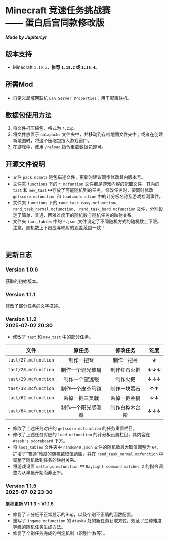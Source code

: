 # Minecraft 竞速任务挑战赛</br>—— 蛋白后宫同款修改版
***Made by JupiterLyr***

## 版本支持
+ Minecraft `1.19.x`，**推荐 `1.19.2` 或 `1.19.4`**。

## 所需Mod
+ 自定义局域网联机 `Lan Server Properties`：用于配置联机。

## 数据包使用方法
1. 将文件打压缩包，格式为 `*.zip`。
2. 将文件放置于 `datapacks` 文件夹中，并移动到存档地图文件夹中；或者在创建新地图时，将这个压缩包拖入游戏窗口。
3. 在游戏中，使用 `/reload` 指令重载数据包即可。

## 开源文件说明
+ 文件 `pack.mcmeta` 是包描述文件，更新时建议同步修改其内版本号。
+ 文件夹 `functions` 下的 `*.mcfuntion` 文件都是游戏内容的配置文件，其内的 `tast` 和 `new_tast` 中存放了可能随机到的任务。修改任务时，要同时修改 `getscore.mcfunction` 和 `load.mcfunction` 中的计分板名称及游戏检测事件。
+ 文件夹 `functions` 下的 `rand_task_easy.mcfunction`、 `rand_task_normal.mcfunction`、 `rand_task_hard.mcfunction` 文件，分别设定了简单、普通、困难难度下的随机数与随机任务的映射关系。
+ 文件夹 `loot_tables` 中的 `*.json` 文件设定了不同随机方式的随机数上下限。注意，随机数上下限应与映射的涵盖范围一致！
</br>

## 更新日志
### Version 1.0.6
获取的初始版本。
</br>

### Version 1.1.1
修改了部分任务的文字描述。
</br>

### Version 1.1.2</br>2025-07-02 20:30
+ 修改了 `tast` 和 `new_tast` 中的部分任务。

| 文件 | 原任务 | 修改任务 | 难度 |
| :---: | :---: | :---: | :---: |
| `tast/27.mcfunction` | 制作一把弩 | 制作一把弓 | **↓** |
| `tast/28.mcfunction` | 制作一个遮光玻璃 | 制作红石火把 | **↓↓↓** |
| `tast/29.mcfunction` | 制作一个望远镜 | 制作火把 | **↓↓↓** |
| `tast/38.mcfunction` | 制作一个皮革马铠 | 制作一块萤石 | **↑↑** |
| `tast/62.mcfunction` | 丢掉一把三叉戟 | 丢掉一把金稿 | **↓↓** |
| `tast/64.mcfunction` | 制作一个阳光感测器 | 制作白桦木台阶 | **↓↓↓** |

+ 修改了上述任务对应的 `getscore.mcfunction` 的任务重置栏目。
+ 修改了上述任务对应的 `load.mcfunction` 的计分板设置栏目，其内容在 `#task's scoreboard` 下方。
+ 将 `loot_tables` 文件夹中 `random40.json` 文件的随机数最大取值调整为 `64`，扩增了“普通”难度的随机数取值范围，并在 `rand_task_normal.mcfunction` 中调整了随机数到任务的映射关系。
+ 将游戏设置 `settings.mcfunction` 中 `DayLight command matches 2` 的指令调整为从早晨开始而非正午。

### Version 1.1.5</br>2025-07-02 23:30
**累积更新 V1.1.3 ~ V1.1.5**
+ 修复了计分板不正常显示的Bug，以及个别不正确的函数配置。
+ 重写了 `ingame.mcfunction` 的 `#tasks` 处的新任务获取方式，规范了三种难度等级的随机任务生成方法。
+ 修复了个别任务完成的判定机制（识别个数等）。
